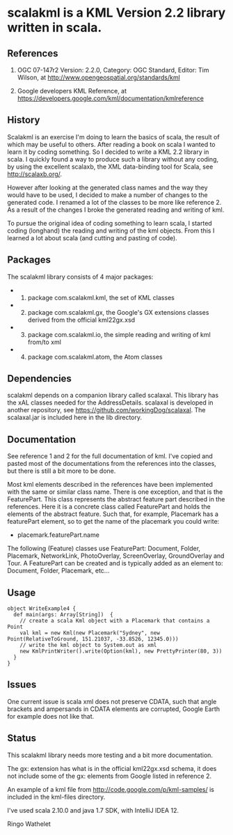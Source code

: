 # scalakml is a KML Version 2.2 library written in scala.

## References
 
1) OGC 07-147r2 Version: 2.2.0, Category: OGC Standard, Editor: Tim Wilson, at http://www.opengeospatial.org/standards/kml

2) Google developers KML Reference, at https://developers.google.com/kml/documentation/kmlreference

## History

Scalakml is an exercise I'm doing to learn the basics of scala, the result of which may be useful to others.
After reading a book on scala I wanted to learn it by coding something. So I decided to write 
a KML 2.2 library in scala. I quickly found a way to produce such a library without any coding, 
by using the excellent scalaxb, the XML data-binding tool for Scala, see http://scalaxb.org/. 

However after looking at the generated class names and the way they would have to be used,
I decided to make a number of changes to the generated code.
I renamed a lot of the classes to be more like reference 2. 
As a result of the changes I broke the generated reading and writing of kml. 

To pursue the original idea of coding something to learn scala, I started coding (longhand) the reading and writing of the kml objects.
From this I learned a lot about scala (and cutting and pasting of code).

## Packages

The scalakml library consists of 4 major packages:
- 1) package com.scalakml.kml, the set of KML classes
- 2) package com.scalakml.gx, the Google's GX extensions classes derived from the official kml22gx.xsd 
- 3) package com.scalakml.io, the simple reading and writing of kml from/to xml
- 4) package com.scalakml.atom, the Atom classes

## Dependencies

scalakml depends on a companion library called scalaxal. This library has the xAL classes 
needed for the AddressDetails. scalaxal is developed in 
another repository, see https://github.com/workingDog/scalaxal. 
The scalaxal.jar is included here in the lib directory.

## Documentation

See reference 1 and 2 for the full documentation of kml.
I've copied and pasted most of the documentations from the references into the classes,
but there is still a bit more to be done.

Most kml elements described in the references have been implemented with the same or similar class name.
There is one exception, and that is the FeaturePart.
This class represents the abstract feature part described in the references.
Here it is a concrete class called FeaturePart and holds the elements of the abstract feature.
Such that, for example, Placemark has a featurePart element, so to get the name of the placemark
you could write:
- placemark.featurePart.name

The following (Feature) classes use FeaturePart:
Document, Folder, Placemark, NetworkLink, PhotoOverlay, ScreenOverlay, GroundOverlay and Tour.
A FeaturePart can be created and is typically added as an element to: Document, Folder, Placemark, etc...

## Usage

    object WriteExample4 {
      def main(args: Array[String])  {
        // create a scala Kml object with a Placemark that contains a Point
        val kml = new Kml(new Placemark("Sydney", new Point(RelativeToGround, 151.21037, -33.8526, 12345.0)))
        // write the kml object to System.out as xml
        new KmlPrintWriter().write(Option(kml), new PrettyPrinter(80, 3))
      }
    }

## Issues
  One current issue is scala xml does not preserve CDATA,
  such that angle brackets and ampersands in CDATA elements are corrupted, Google Earth for example does not like that.

## Status

This scalakml library needs more testing and a bit more documentation.

The gx: extension has what is in the official kml22gx.xsd schema,
it does not include some of the gx: elements from Google listed in reference 2.

An example of a kml file from http://code.google.com/p/kml-samples/ is included in the kml-files directory.

I've used scala 2.10.0 and java 1.7 SDK, with IntelliJ IDEA 12.


Ringo Wathelet
